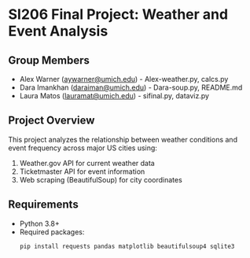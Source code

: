 # SI206 Final Project: Weather and Event Analysis

## Group Members
- Alex Warner (aywarner@umich.edu) - Alex-weather.py, calcs.py
- Dara Imankhan (daraiman@umich.edu) - Dara-soup.py, README.md
- Laura Matos (lauramat@umich.edu) - sifinal.py, dataviz.py

## Project Overview
This project analyzes the relationship between weather conditions and event frequency across major US cities using:
1. Weather.gov API for current weather data
2. Ticketmaster API for event information
3. Web scraping (BeautifulSoup) for city coordinates

## Requirements
- Python 3.8+
- Required packages:
  ```bash
  pip install requests pandas matplotlib beautifulsoup4 sqlite3

